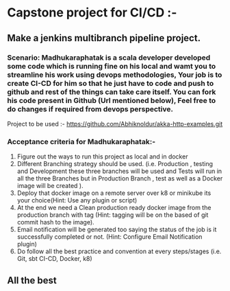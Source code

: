 # Capstone project for CI/CD :- 

## Make a jenkins multibranch pipeline project.

### Scenario: Madhukaraphatak is a scala developer developed some code which is running fine on his local and wamt you to streamline his work using devops methodologies, Your job is to create CI-CD for him so that he just have to code and push to github and rest of the things can take care itself. You can fork his code present in Github (Url mentioned below), Feel free to do changes if required from devops perspective.

Project to be used :- https://github.com/Abhiknoldur/akka-http-examples.git 

### Acceptance criteria for Madhukaraphatak:- 
1) Figure out the ways to run this project as local and in docker
2) Different Branching strategy should be used. (i.e. Production , testing and Development these three branches will be used and Tests will run in all the three Branches but in Production Branch , test as well as a Docker image will be created ).
3) Deploy that docker image on a remote server over k8 or minikube its your choice(Hint: Use any plugin or script)
4) At the end we need a Clean production ready docker image from the production branch with tag (Hint: tagging will be on the based of git commit hash to the image).
5) Email notification will be generated too saying the status of the job is it successfully completed or not. (Hint: Configure Email Notification plugin)
6) Do follow all the best practice and convention at every steps/stages (i.e. Git, sbt CI-CD, Docker, k8)
## All the best
